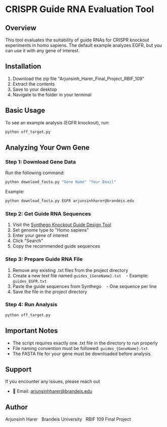 # CRISPR Guide RNA Evaluation Tool

## Overview
This tool evaluates the suitability of guide RNAs for CRISPR knockout experiments in homo sapiens. The default example analyzes EGFR, but you can use it with any gene of interest.

## Installation

1. Download the zip file "Arjunsinh_Harer_Final_Project_RBIF_109"
2. Extract the contents
3. Save to your desktop
4. Navigate to the folder in your terminal

## Basic Usage

To see an example analysis (EGFR knockout), run:
```bash
python off_target.py
```

## Analyzing Your Own Gene

### Step 1: Download Gene Data
Run the following command:
```bash
python download_fasta.py "Gene Name" "Your Email"
```

Example:
```bash
python download_fasta.py EGFR arjunsinhharer@brandeis.edu
```

### Step 2: Get Guide RNA Sequences

1. Visit the [Synthego Knockout Guide Design Tool](https://design.synthego.com/)
2. Set genome type to "Homo sapiens"
3. Enter your gene of interest
4. Click "Search"
5. Copy the recommended guide sequences

### Step 3: Prepare Guide RNA File

1. Remove any existing .txt files from the project directory
2. Create a new text file named `guides_{GeneName}.txt`
   - Example: `guides_EGFR.txt`
3. Paste the guide sequences from Synthego
   - One sequence per line
4. Save the file in the project directory

### Step 4: Run Analysis
```bash
python off_target.py
```

## Important Notes

- The script requires exactly one .txt file in the directory to run properly
- File naming convention must be followed: `guides_{GeneName}.txt`
- The FASTA file for your gene must be downloaded before analysis

## Support

If you encounter any issues, please reach out

- 📧 Email: arjunsinhharer@brandeis.edu

## Author

Arjunsinh Harer  
Brandeis University  
RBIF 109 Final Project
